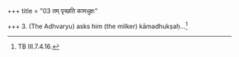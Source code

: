 +++
title = "03 तम् पृच्छति कामधुक्षः"

+++
3. (The Adhvaryu) asks him (the milker) kāmadhukṣaḥ...[^1]  

[^1]: TB III.7.4.16.  
